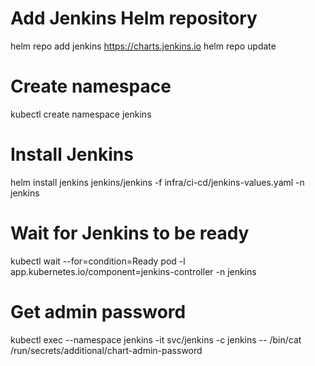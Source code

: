 # Add Jenkins Helm repository
helm repo add jenkins https://charts.jenkins.io
helm repo update

# Create namespace
kubectl create namespace jenkins

# Install Jenkins
helm install jenkins jenkins/jenkins -f infra/ci-cd/jenkins-values.yaml -n jenkins

# Wait for Jenkins to be ready
kubectl wait --for=condition=Ready pod -l app.kubernetes.io/component=jenkins-controller -n jenkins

# Get admin password
kubectl exec --namespace jenkins -it svc/jenkins -c jenkins -- /bin/cat /run/secrets/additional/chart-admin-password